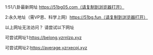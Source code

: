 1:51八卦最新网址 https://51bg05.com（请复制到浏览器打开）

2:永久地址（需VP恩、科学上网）https://51bg.fun（请复制到浏览器打开）

以上网址无法访问？ 请尝试以下网址

可尝试网址1:https://belong.yzrnlzp.xyz

可尝试网址2:https://average.yzrxecpj.xyz
